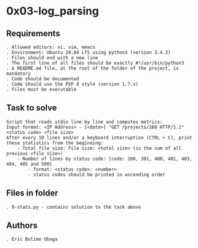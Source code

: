 # 0x03-log_parsing

## Requirements

    . Allowed editors: vi, vim, emacs
    . Environment: Ubuntu 20.04 LTS using python3 (version 3.4.3)
    . Files should end with a new line
    . The first line of all files should be exactly #!/usr/bin/python3
    . A README.md file, at the root of the folder of the project, is mandatory
    . Code should be documented
    . Code should use the PEP 8 style (version 1.7.x)
    . Files must be executable


## Task to solve

    Script that reads stdin line by line and computes metrics:
    Input format: <IP Address> - [<date>] "GET /projects/260 HTTP/1.1" <status code> <file size>
    After every 10 lines and/or a keyboard interruption (CTRL + C), print these statistics from the beginning:
        - Total file size: File size: <total size> (is the sum of all previous <file size>)
        - Number of lines by status code: [code: 200, 301, 400, 401, 403, 404, 405 and 500]
            - format: <status code>: <number>
            - status codes should be printed in ascending order

## Files in folder

    . 0-stats.py - contains solution to the task above

## Authors

	. Eric Bulimo Ubaga

